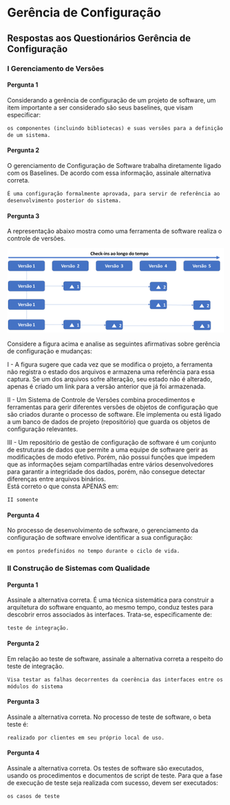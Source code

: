 # Gerência de Configuração

## Respostas aos Questionários Gerência de Configuração

### I Gerenciamento de Versões

#### Pergunta 1

Considerando a gerência de configuração de um projeto de software, um item importante a ser considerado são seus baselines, que visam especificar:  

```"
os componentes (incluindo bibliotecas) e suas versões para a definição de um sistema.
```

#### Pergunta 2

O gerenciamento de Configuração de Software trabalha diretamente ligado com os Baselines. De acordo com essa informação, assinale alternativa correta.  

```"
É uma configuração formalmente aprovada, para servir de referência ao desenvolvimento posterior do sistema.
```

#### Pergunta 3

A representação abaixo mostra como uma ferramenta de software realiza o controle de versões.  

![alt](https://github.com/JefersonMelo/04-UNICSUL/blob/master/06-Semestre/06-Sistema-de-Configura%C3%A7%C3%A3o/images/atividade_1_pergunta_3.png)  

Considere a figura acima e analise as seguintes afirmativas sobre gerência de configuração e mudanças:  

I - A figura sugere que cada vez que se modifica o projeto, a ferramenta não registra o estado dos arquivos e armazena uma referência para essa captura. Se um dos arquivos sofre alteração, seu estado não é alterado, apenas é criado um link para a versão anterior que já foi armazenada.  

II - Um Sistema de Controle de Versões combina procedimentos e ferramentas para gerir diferentes versões de objetos de configuração que são criados durante o processo de software. Ele implementa ou está ligado a um banco de dados de projeto (repositório) que guarda os objetos de configuração relevantes.  

III - Um repositório de gestão de configuração de software é um conjunto de estruturas de dados que permite a uma equipe de software gerir as modificações de modo efetivo. Porém, não possui funções que impedem que as informações sejam compartilhadas entre vários desenvolvedores para garantir a integridade dos dados, porém, não consegue detectar diferenças entre arquivos binários.  
Está correto o que consta APENAS em:  

```"
II somente
```

#### Pergunta 4

No processo de desenvolvimento de software, o gerenciamento da configuração de software envolve identificar a sua configuração:

```"
em pontos predefinidos no tempo durante o ciclo de vida.
```

### II Construção de Sistemas com Qualidade

#### Pergunta 1

Assinale a alternativa correta. É uma técnica sistemática para construir a arquitetura do software enquanto, ao mesmo tempo, conduz testes para descobrir erros associados às interfaces. Trata-se, especificamente de:

```"
teste de integração.
```

#### Pergunta 2

Em relação ao teste de software, assinale a alternativa correta a respeito do teste de integração.

```"
Visa testar as falhas decorrentes da coerência das interfaces entre os módulos do sistema
```

#### Pergunta 3

Assinale a alternativa correta. No processo de teste de software, o beta teste é:

```"
realizado por clientes em seu próprio local de uso.
```

#### Pergunta 4

Assinale a alternativa correta. Os testes de software são executados, usando os procedimentos e documentos de script de teste. Para que a fase de execução de teste seja realizada com sucesso, devem ser executados:

```"
os casos de teste
```
